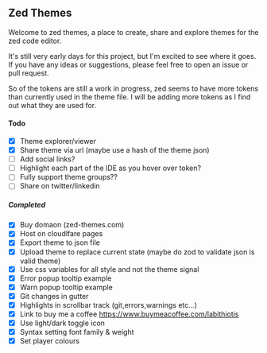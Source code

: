 ## Zed Themes

Welcome to zed themes, a place to create, share and explore themes for the zed code editor.

It's still very early days for this project, but I'm excited to see where it goes. If you have any ideas or suggestions, please feel free to open an issue or pull request.

So of the tokens are still a work in progress, zed seems to have more tokens than currently used in the theme file. I will be adding more tokens as I find out what they are used for.

#### Todo

- [x] Theme explorer/viewer
- [x] Share theme via url (maybe use a hash of the theme json)
- [ ] Add social links?
- [ ] Highlight each part of the IDE as you hover over token?
- [ ] Fully support theme groups??
- [ ] Share on twitter/linkedin

##### Completed

- [x] Buy domaon (zed-themes.com)
- [x] Host on cloudlfare pages
- [x] Export theme to json file
- [x] Upload theme to replace current state (maybe do zod to validate json is valid theme)
- [x] Use css variables for all style and not the theme signal
- [x] Error popup tooltip example
- [x] Warn popup tooltip example
- [x] Git changes in gutter
- [x] Highlights in scrollbar track (git,errors,warnings etc...)
- [x] Link to buy me a coffee https://www.buymeacoffee.com/labithiotis
- [x] Use light/dark toggle icon
- [x] Syntax setting font family & weight
- [x] Set player colours

